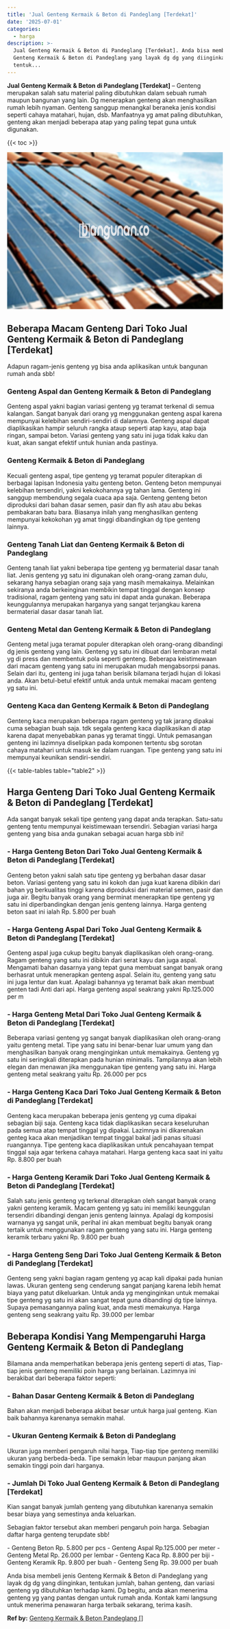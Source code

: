```yaml
---
title: 'Jual Genteng Kermaik & Beton di Pandeglang [Terdekat]'
date: '2025-07-01'
categories:
  - harga
description: >-
  Jual Genteng Kermaik & Beton di Pandeglang [Terdekat]. Anda bisa membeli jenis
  Genteng Kermaik & Beton di Pandeglang yang layak dg dg yang diinginkan,
  tentuk...
---
```


**Jual Genteng Kermaik & Beton di Pandeglang \[Terdekat\]** – Genteng merupakan salah satu material paling dibutuhkan dalam sebuah rumah maupun bangunan yang lain. Dg menerapkan genteng akan menghasilkan rumah lebih nyaman. Genteng sanggup menangkal beraneka jenis kondisi seperti cahaya matahari, hujan, dsb. Manfaatnya yg amat paling dibutuhkan, genteng akan menjadi beberapa atap yang paling tepat guna untuk digunakan.

{{< toc >}}

![Jual Genteng Kermaik & Beton di Pandeglang [Terdekat]](/images/genteng-minimalis-murah02.png)

## Beberapa Macam Genteng Dari Toko Jual Genteng Kermaik & Beton di Pandeglang \[Terdekat\]

Adapun ragam-jenis genteng yg bisa anda aplikasikan untuk bangunan rumah anda sbb!

### Genteng Aspal dan Genteng Kermaik & Beton di Pandeglang

Genteng aspal yakni bagian variasi genteng yg teramat terkenal di semua kalangan. Sangat banyak dari orang yg menggunakan genteng aspal karena mempunyai kelebihan sendiri-sendiri di dalamnya. Genteng aspal dapat diaplikasikan hampir seluruh rangka ataup seperti atap kayu, atap baja ringan, sampai beton. Variasi genteng yang satu ini juga tidak kaku dan kuat, akan sangat efektif untuk hunian anda pastinya.

### Genteng Kermaik & Beton di Pandeglang

Kecuali genteng aspal, tipe genteng yg teramat populer diterapkan di berbagai lapisan Indonesia yaitu genteng beton. Genteng beton mempunyai kelebihan tersendiri, yakni kekokohannya yg tahan lama. Genteng ini sanggup membendung segala cuaca apa saja. Genteng genteng beton diproduksi dari bahan dasar semen, pasir dan fly ash atau abu bekas pembakaran batu bara. Biasanya inilah yang menghasilkan genteng mempunyai kekokohan yg amat tinggi dibandingkan dg tipe genteng lainnya.

### Genteng Tanah Liat dan Genteng Kermaik & Beton di Pandeglang

Genteng tanah liat yakni beberapa tipe genteng yg bermaterial dasar tanah liat. Jenis genteng yg satu ini digunakan oleh orang-orang zaman dulu, sekarang hanya sebagian orang saja yang masih memakainya. Melainkan sekiranya anda berkeinginan membikin tempat tinggal dengan konsep tradisional, ragam genteng yang satu ini dapat anda gunakan. Beberapa keunggulannya merupakan harganya yang sangat terjangkau karena bermaterial dasar dasar tanah liat.

### Genteng Metal dan Genteng Kermaik & Beton di Pandeglang

Genteng metal juga teramat populer diterapkan oleh orang-orang dibandingi dg jenis genteng yang lain. Genteng yg satu ini dibuat dari lembaran metal yg di press dan membentuk pola seperti genteng. Beberapa keistimewaan dari macam genteng yang satu ini merupakan mudah mengabsorpsi panas. Selain dari itu, genteng ini juga tahan berisik bilamana terjadi hujan di lokasi anda. Akan betul-betul efektif untuk anda untuk memakai macam genteng yg satu ini.

### Genteng Kaca dan Genteng Kermaik & Beton di Pandeglang

Genteng kaca merupakan beberapa ragam genteng yg tak jarang dipakai cuma sebagian buah saja. tdk segala genteng kaca diaplikasikan di atap karena dapat menyebabkan panas yg teramat tinggi. Untuk pemasangan genteng ini lazimnya diselipkan pada komponen tertentu sbg sorotan cahaya matahari untuk masuk ke dalam ruangan. Tipe genteng yang satu ini mempunyai keunikan sendiri-sendiri.

{{< table-tables table="table2" >}}

## Harga Genteng Dari Toko Jual Genteng Kermaik & Beton di Pandeglang \[Terdekat\]

Ada sangat banyak sekali tipe genteng yang dapat anda terapkan. Satu-satu genteng tentu mempunyai keistimewaan tersendiri. Sebagian variasi harga genteng yang bisa anda gunakan sebagai acuan harga sbb ini!

### \- Harga Genteng Beton Dari Toko Jual Genteng Kermaik & Beton di Pandeglang \[Terdekat\]

Genteng beton yakni salah satu tipe genteng yg berbahan dasar dasar beton. Variasi genteng yang satu ini kokoh dan juga kuat karena dibikin dari bahan yg berkualitas tinggi karena diproduksi dari material semen, pasir dan juga air. Begitu banyak orang yang berminat menerapkan tipe genteng yg satu ini diperbandingkan dengan jenis genteng lainnya. Harga genteng beton saat ini ialah Rp. 5.800 per buah

### \- Harga Genteng Aspal Dari Toko Jual Genteng Kermaik & Beton di Pandeglang \[Terdekat\]

Genteng aspal juga cukup begitu banyak diaplikasikan oleh orang-orang. Ragam genteng yang satu ini dibikin dari serat kayu dan juga aspal. Mengamati bahan dasarnya yang tepat guna membuat sangat banyak orang berhasrat untuk menerapkan genteng aspal. Selain itu, genteng yang satu ini juga lentur dan kuat. Apalagi bahannya yg teramat baik akan membuat genten tadi Anti dari api. Harga genteng aspal seakrang yakni Rp.125.000 per m

### \- Harga Genteng Metal Dari Toko Jual Genteng Kermaik & Beton di Pandeglang \[Terdekat\]

Beberapa variasi genteng yg sangat banyak diaplikasikan oleh orang-orang yaitu genteng metal. Tipe yang satu ini benar-benar luar umum yang dan menghasilkan banyak orang menginginkan untuk memakainya. Genteng yg satu ini seringkali diterapkan pada hunian minimalis. Tampilannya akan lebih elegan dan menawan jika menggunakan tipe genteng yang satu ini. Harga genteng metal seakrang yaitu Rp. 26.000 per pcs

### \- Harga Genteng Kaca Dari Toko Jual Genteng Kermaik & Beton di Pandeglang \[Terdekat\]

Genteng kaca merupakan beberapa jenis genteng yg cuma dipakai sebagian biji saja. Genteng kaca tidak diaplikasikan secara keseluruhan pada semua atap tempat tinggal yg dipakai. Lazimnya ini dikarenakan genteg kaca akan menjadikan tempat tinggal bakal jadi panas situasi ruangannya. Tipe genteng kaca diaplikasikan untuk pencahayaan tempat tinggal saja agar terkena cahaya matahari. Harga genteng kaca saat ini yaitu Rp. 8.800 per buah

### \- Harga Genteng Keramik Dari Toko Jual Genteng Kermaik & Beton di Pandeglang \[Terdekat\]

Salah satu jenis genteng yg terkenal diterapkan oleh sangat banyak orang yakni genteng keramik. Macam genteng yg satu ini memiliki keunggulan tersendiri dibandingi dengan jenis genteng lainnya. Apalagi dg komposisi warnanya yg sangat unik, perihal ini akan membuat begitu banyak orang tertaik untuk menggunakan ragam genteng yang satu ini. Harga genteng keramik terbaru yakni Rp. 9.800 per buah

### \- Harga Genteng Seng Dari Toko Jual Genteng Kermaik & Beton di Pandeglang \[Terdekat\]

Genteng seng yakni bagian ragam genteng yg acap kali dipakai pada hunian lawas. Ukuran genteng seng cenderung sangat panjang karena lebih hemat biaya yang patut dikeluarkan. Untuk anda yg menginginkan untuk memakai tipe genteng yg satu ini akan sangat tepat guna dibandingi dg tipe lainnya. Supaya pemasangannya paling kuat, anda mesti memakunya. Harga genteng seng seakrang yaitu Rp. 39.000 per lembar

## Beberapa Kondisi Yang Mempengaruhi Harga Genteng Kermaik & Beton di Pandeglang

Bilamana anda memperhatikan beberapa jenis genteng seperti di atas, Tiap-tiap jenis genteng memiliki poin harga yang berlainan. Lazimnya ini berakibat dari beberapa faktor seperti:

### \- Bahan Dasar Genteng Kermaik & Beton di Pandeglang

Bahan akan menjadi beberapa akibat besar untuk harga jual genteng. Kian baik bahannya karenanya semakin mahal.

### \- Ukuran Genteng Kermaik & Beton di Pandeglang

Ukuran juga memberi pengaruh nilai harga, Tiap-tiap tipe genteng memiliki ukuran yang berbeda-beda. Tipe semakin lebar maupun panjang akan semakin tinggi poin dari harganya.

### \- Jumlah Di Toko Jual Genteng Kermaik & Beton di Pandeglang \[Terdekat\]

Kian sangat banyak jumlah genteng yang dibutuhkan karenanya semakin besar biaya yang semestinya anda keluarkan.

Sebagian faktor tersebut akan memberi pengaruh poin harga. Sebagian daftar harga genteng terupdate sbb!

\- Genteng Beton Rp. 5.800 per pcs - Genteng Aspal Rp.125.000 per meter - Genteng Metal Rp. 26.000 per lembar - Genteng Kaca Rp. 8.800 per biji - Genteng Keramik Rp. 9.800 per buah - Genteng Seng Rp. 39.000 per buah

Anda bisa membeli jenis Genteng Kermaik & Beton di Pandeglang yang layak dg dg yang diinginkan, tentukan jumlah, bahan genteng, dan variasi genteng yg dibutuhkan terhadap kami. Dg begitu, anda akan menerima genteng yg yang pantas dengan untuk rumah anda. Kontak kami langsung untuk menerima penawaran harga terbaik sekarang, terima kasih.

**Ref by:**  [Genteng Kermaik & Beton  Pandeglang []](https://id.wikipedia.org/wiki/Genteng)
